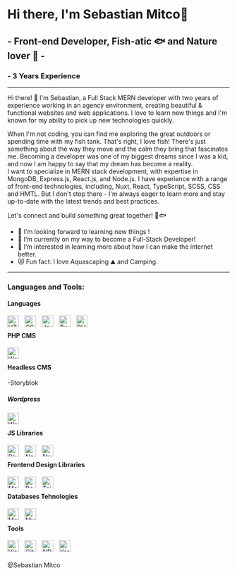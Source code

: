 # Hi there, I'm Sebastian Mitco👋

## - Front-end Developer, Fish-atic 🐟 and Nature lover 🍃 -

### - 3 Years Experience

---

Hi there! 👋 I'm Sebastian, a Full Stack MERN developer with two years of experience working in an agency environment, creating beautiful & functional websites and web applications. I love to learn new things and I'm known for my ability to pick up new technologies quickly.

When I'm not coding, you can find me exploring the great outdoors or spending time with my fish tank. That's right, I love fish! There's just something about the way they move and the calm they bring that fascinates me.
Becoming a developer was one of my biggest dreams since I was a kid, and now I am happy to say that my dream has become a reality. <br/>
I want to specialize in MERN stack development, with expertise in MongoDB, Express.js, React.js, and Node.js. I have experience with a range of front-end technologies, including, Nuxt, React, TypeScript, SCSS, CSS and HMTL. But I don't stop there - I'm always eager to learn more and stay up-to-date with the latest trends and best practices.

Let's connect and build something great together! 🐠🐟

- 🔭 I'm looking forward to learning new things ! <br/>
- 🌱 I’m currently on my way to become a Full-Stack Developer! <br/>
- 👯 I’m interested in learning more about how I can make the internet better. <br/>
- 😻 Fun fact: I love Aquascaping ⛰ and Camping. <br/>

---

### Languages and Tools:

#### Languages

<img align="left" alt="HTML5" width="26px" src="https://cdn.jsdelivr.net/gh/devicons/devicon/icons/html5/html5-original.svg" style="padding-right:10px;" />
<img align="left" alt="CSS3" width="26px" src="https://cdn.jsdelivr.net/gh/devicons/devicon/icons/css3/css3-original.svg" style="padding-right:10px;" />
<img align="left" alt="JavaScript" width="26px" src="https://cdn.jsdelivr.net/gh/devicons/devicon/icons/javascript/javascript-original.svg" style="padding-right:10px;" />
<img align="left" alt="TypeScript" width="26px" src="https://cdn.jsdelivr.net/gh/devicons/devicon/icons/typescript/typescript-original.svg" style="padding-right:10px;" />
<img align="left" alt="PHP" width="26px" src="https://cdn.jsdelivr.net/gh/devicons/devicon/icons/php/php-original.svg" /><br/>

#### PHP CMS

<img align="left" alt="Wordpress" width="26px" src="https://cdn.jsdelivr.net/gh/devicons/devicon/icons/wordpress/wordpress-original.svg" /><br/>

#### Headless CMS
-Storyblok

##### Wordpress

<img align="left" alt="Wordpress" width="26px" src="https://cdn.jsdelivr.net/gh/devicons/devicon/icons/woocommerce/woocommerce-original.svg" /><br/>

#### JS Libraries

<img align="left" alt="React.js" width="26px" src="https://cdn.jsdelivr.net/gh/devicons/devicon/icons/react/react-original.svg" style="padding-right:10px;" />
<img align="left" alt="Node.js" width="26px" src="https://cdn.jsdelivr.net/gh/devicons/devicon/icons/nodejs/nodejs-original.svg" style="padding-right:10px;" />
<img align="left" alt="Nuxt" width="26px" src="https://cdn.jsdelivr.net/gh/devicons/devicon/icons/nuxtjs/nuxtjs-original.svg" style="padding-right:10px;" /><br/>

#### Frontend Design Libraries

<img align="left" alt="MaterialUi" width="26px" src="https://cdn.jsdelivr.net/gh/devicons/devicon/icons/materialui/materialui-original.svg" style="padding-right:10px;" />
<img align="left" alt="Bootstrap" width="26px" src="https://cdn.jsdelivr.net/gh/devicons/devicon/icons/bootstrap/bootstrap-original.svg" style="padding-right:10px;" />
<img align="left" alt="Tailwind" height="26px" src="https://cdn.jsdelivr.net/gh/devicons/devicon/icons/tailwindcss/tailwindcss-original-wordmark.svg" style="padding-right:10px;" /><br/>

#### Databases Tehnologies

<img align="left" alt="MongoDB" width="26px" src="https://cdn.jsdelivr.net/gh/devicons/devicon/icons/mongodb/mongodb-original.svg" style="padding-right:10px;" />
<img align="left" alt="MySQL" width="26px" src="https://cdn.jsdelivr.net/gh/devicons/devicon/icons/mysql/mysql-original.svg" style="padding-right:10px;" /><br/>

#### Tools

<img align="left" alt="Visual Studio Code" width="26px" src="https://cdn.jsdelivr.net/gh/devicons/devicon/icons/vscode/vscode-original.svg" style="padding-right:10px;" />
<img align="left" alt="GitHub" width="26px" src="https://user-images.githubusercontent.com/3369400/139447912-e0f43f33-6d9f-45f8-be46-2df5bbc91289.png" style="padding-right:10px;" />
<img align="left" alt="NPM" width="26px" src="https://cdn.jsdelivr.net/gh/devicons/devicon/icons/npm/npm-original-wordmark.svg" style="padding-right:10px;" />
<img align="left" alt="Yarn" width="26px" src="https://cdn.jsdelivr.net/gh/devicons/devicon/icons/yarn/yarn-original.svg" style="padding-right:10px;" />


<br />
<br />

@Sebastian Mitco
